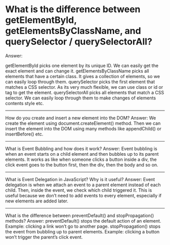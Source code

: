 <h1>What is the difference between getElementById, getElementsByClassName, and querySelector / querySelectorAll?</h1>
<p>Answer:</p>
<p>getElementById picks one element by its unique ID. We can easily get the exact element and can change it.
getElementsByClassName picks all elements that have a certain class. It gives a collection of elements, so we can easily loop through them.
querySelector picks the first element that matches a CSS selector. As its very much flexible, we can use class or id or tag to get the element.
querySelectorAll picks all elements that match a CSS selector. We can easily loop through them to make changes of elements contents style etc.</p>
<hr>
How do you create and insert a new element into the DOM?
Answer:
We create the element using document.createElement() method. Then we can insert the element into the DOM using many methods like appendChild() or insertBefore() etc.
<hr>
What is Event Bubbling and how does it work?
Answer:
Event bubbling is when an event starts on a child element and then bubbles up to its parent elements. It works as like when someone clicks a button inside a div, the click event goes to the button first, then the div, then the body and so on.
<hr>
What is Event Delegation in JavaScript? Why is it useful?
Answer:
Event delegation is when we attach an event to a parent element instead of each child. Then, inside the event, we check which child triggered it. This is useful because we don’t need to add events to every element, especially if new elements are added later.
<hr>
What is the difference between preventDefault() and stopPropagation() methods?
Answer:
preventDefault() stops the default action of an element. Example: clicking a link won’t go to another page.
stopPropagation() stops the event from bubbling up to parent elements. Example: clicking a button won’t trigger the parent’s click event.
